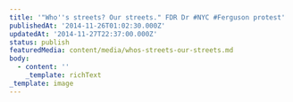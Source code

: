 ```yaml
---
title: '"Who''s streets? Our streets." FDR Dr #NYC #Ferguson protest'
publishedAt: '2014-11-26T01:02:30.000Z'
updatedAt: '2014-11-27T22:37:00.000Z'
status: publish
featuredMedia: content/media/whos-streets-our-streets.md
body:
  - content: ''
    _template: richText
_template: image
---
```


